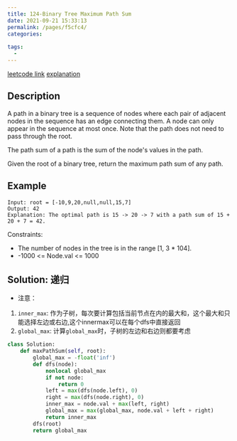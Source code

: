 ```yaml
---
title: 124-Binary Tree Maximum Path Sum
date: 2021-09-21 15:33:13
permalink: /pages/f5cfc4/
categories:
  
tags:
  - 
---
```

[leetcode link](https://leetcode.com/problems/binary-tree-maximum-path-sum/submissions/)
[explanation](https://leetcode-cn.com/problems/binary-tree-maximum-path-sum/solution/shou-hui-tu-jie-hen-you-ya-de-yi-dao-dfsti-by-hyj8/)
## Description
A path in a binary tree is a sequence of nodes where each pair of adjacent nodes in the sequence has an edge connecting them. A node can only appear in the sequence at most once. Note that the path does not need to pass through the root.

The path sum of a path is the sum of the node's values in the path.

Given the root of a binary tree, return the maximum path sum of any path.

## Example
```
Input: root = [-10,9,20,null,null,15,7]
Output: 42
Explanation: The optimal path is 15 -> 20 -> 7 with a path sum of 15 + 20 + 7 = 42.
```
Constraints:
- The number of nodes in the tree is in the range [1, 3 * 104].
- -1000 <= Node.val <= 1000
## Solution: 递归
- 注意：
1. `inner_max`: 作为子树，每次要计算包括当前节点在内的最大和，这个最大和只能选择左边或右边,这个innermax可以在每个dfs中直接返回
2. `global_max`: 计算`global_max`时，子树的左边和右边则都要考虑
```python
class Solution:
    def maxPathSum(self, root):
        global_max = -float('inf')
        def dfs(node):
            nonlocal global_max
            if not node:
                return 0
            left = max(dfs(node.left), 0)
            right = max(dfs(node.right), 0)
            inner_max = node.val + max(left, right)
            global_max = max(global_max, node.val + left + right)
            return inner_max
        dfs(root)
        return global_max    
```

